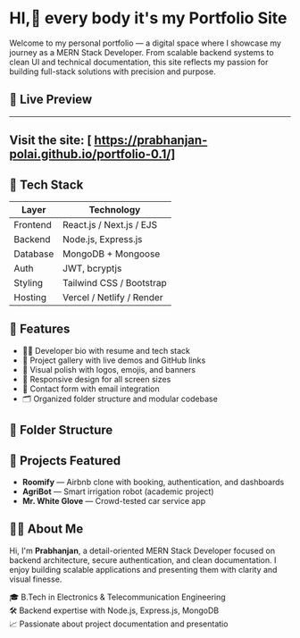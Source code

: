 
# HI,👋 every body it's my Portfolio Site

Welcome to my personal portfolio — a digital space where I showcase my journey as a MERN Stack Developer. From scalable backend systems to clean UI and technical documentation, this site reflects my passion for building full-stack solutions with precision and purpose.

## 🔗 Live Preview
----
Visit the site: [   https://prabhanjan-polai.github.io/portfolio-0.1/]
----
## 🧰 Tech Stack

| Layer        | Technology               |
|--------------|--------------------------|
| Frontend     | React.js / Next.js / EJS |
| Backend      | Node.js, Express.js       |
| Database     | MongoDB + Mongoose        |
| Auth         | JWT, bcryptjs             |
| Styling      | Tailwind CSS / Bootstrap  |
| Hosting      | Vercel / Netlify / Render |

## 🚀 Features

- 🧑‍💼 Developer bio with resume and tech stack
- 📂 Project gallery with live demos and GitHub links
- 📸 Visual polish with logos, emojis, and banners
- 📱 Responsive design for all screen sizes
- 📧 Contact form with email integration
- 🗂️ Organized folder structure and modular codebase

## 📁 Folder Structure
## 📌 Projects Featured

- **Roomify** — Airbnb clone with booking, authentication, and dashboards  
- **AgriBot** — Smart irrigation robot (academic project)  
- **Mr. White Glove** — Crowd-tested car service app

## 🧑‍🎓 About Me

Hi, I'm **Prabhanjan**, a detail-oriented MERN Stack Developer focused on backend architecture, secure authentication, and clean documentation. I enjoy building scalable applications and presenting them with clarity and visual finesse.

🎓 B.Tech in Electronics & Telecommunication Engineering  
🛠️ Backend expertise with Node.js, Express.js, MongoDB  
📈 Passionate about project documentation and presentatio
